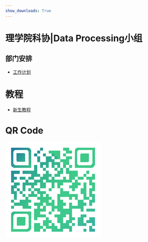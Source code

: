 ```yaml
---
show_downloads: True
---
```


# 理学院科协|Data Processing小组
## 部门安排

* [工作计划](./task)

# 教程

* [新生教程](./tutorial)

# QR Code
![index-qrcode](./img/index-qrcode.png)